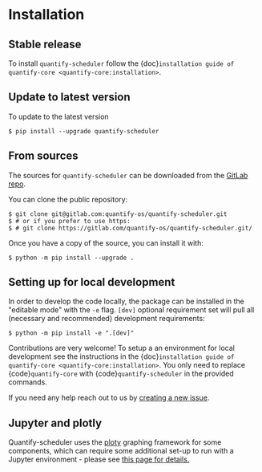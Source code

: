 ```{highlight} shell
```

# Installation

## Stable release

To install `quantify-scheduler` follow the {doc}`installation guide of quantify-core <quantify-core:installation>`.

## Update to latest version

To update to the latest version

```console
$ pip install --upgrade quantify-scheduler
```

## From sources

The sources for `quantify-scheduler` can be downloaded from the [GitLab repo](https://gitlab.com/quantify-os/quantify-scheduler).

You can clone the public repository:

```console
$ git clone git@gitlab.com:quantify-os/quantify-scheduler.git
$ # or if you prefer to use https:
$ # git clone https://gitlab.com/quantify-os/quantify-scheduler.git/
```

Once you have a copy of the source, you can install it with:

```console
$ python -m pip install --upgrade .
```

## Setting up for local development

In order to develop the code locally, the package can be installed in the "editable mode" with the `-e` flag. `[dev]` optional requirement set will pull all (necessary and recommended) development requirements:

```console
$ python -m pip install -e ".[dev]"
```

Contributions are very welcome! To setup a an environment for local development see the instructions in the {doc}`installation guide of quantify-core <quantify-core:installation>`. You only need to replace {code}`quantify-core` with {code}`quantify-scheduler` in the provided commands.

If you need any help reach out to us by [creating a new issue](https://gitlab.com/quantify-os/quantify-scheduler/-/issues).

## Jupyter and plotly

Quantify-scheduler uses the [ploty] graphing framework for some components, which can require some additional set-up
to run with a Jupyter environment - please see [this page for details.]

[ploty]: https://plotly.com/
[this page for details.]: https://plotly.com/python/getting-started/
